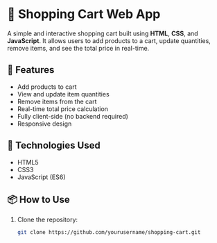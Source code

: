 # 🛒 Shopping Cart Web App

A simple and interactive shopping cart built using **HTML**, **CSS**, and **JavaScript**. It allows users to add products to a cart, update quantities, remove items, and see the total price in real-time.

## 🚀 Features

- Add products to cart
- View and update item quantities
- Remove items from the cart
- Real-time total price calculation
- Fully client-side (no backend required)
- Responsive design

## 🧰 Technologies Used

- HTML5
- CSS3
- JavaScript (ES6)

## 📦 How to Use

1. Clone the repository:
   ```bash
   git clone https://github.com/yourusername/shopping-cart.git
